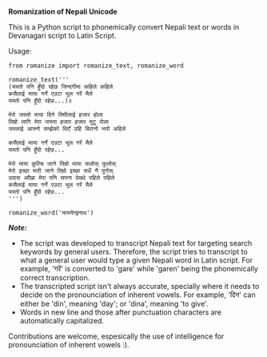 **Romanization of Nepali Unicode** 

This is a Python script to phonemically convert Nepali text  or words in Devanagari script to Latin Script.

Usage:

```
from romanize import romanize_text, romanize_word

romanize_text('''
(यस्तो पनि हुँदो रहेछ जिन्दगीमा कहिले कहिले 
कसैलाई माया गर्ने एउटा भूल गरें मैले 
यस्तो पनि हुँदो रहेछ...)२ 

मेरो जस्तो माया दिने तिमीलाई हजार होला 
तिम्रो लागि मेरा जस्ता हजार हजार मुटु रोला 
जस्लाई आफ्नो सम्झेको थिएँ उहि बिरानो भयो अहिले 

कसैलाई माया गर्ने एउटा भूल गरें मैले 
यस्तो पनि हुँदो रहेछ... 

मेरो माया कुल्चि जाने तिम्रो माया फलोस् फुलोस् 
मेरो इच्छा मारी जाने तिम्रो इच्छा सधैं नै पुगोस् 
उदास आँखा मेरा पनि सपना देख्थे पहिले पहिले 
कसैलाई माया गर्ने एउटा भूल गरें मैले 
यस्तो पनि हुँदो रहेछ...
''')

romanize_word('मत्स्येन्द्रनाथ')
``` 

***Note:***
 - The script was developed to transcript Nepali text for targeting search keywords by general users. Therefore, the script tries to transcript to what a general user would type a given Nepali word in Latin script. For example, 'गरें' is converted to 'gare' while 'garen' being the phonemically correct transcription.
 - The transcripted script isn't always accurate, specially where it needs to decide on the pronounciation of inherent vowels. For example, 'दिन' can either be 'din', meaning 'day'; or 'dina', meaning 'to give'.     
- Words in new line and those after punctuation characters are automatically capitalized.

Contributions are welcome, espesically the use of intelligence for pronounciation of inherent vowels :).
 